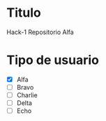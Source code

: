 # Titulo
Hack-1 Repositorio Alfa

# Tipo de usuario
- [X] Alfa
- [ ] Bravo 
- [ ] Charlie
- [ ] Delta
- [ ] Echo
